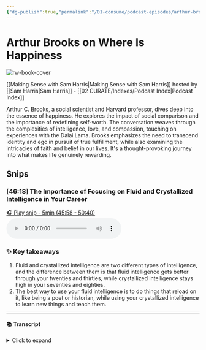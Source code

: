 ```yaml
---
{"dg-publish":true,"permalink":"/01-consume/podcast-episodes/arthur-brooks-on-where-is-happiness/","title":"Where Is Happiness?","tags":["podcasts"]}
---
```


# Arthur Brooks on Where Is Happiness

![rw-book-cover](https://images.weserv.nl/?url=https%3A%2F%2Fssl-static.libsyn.com%2Fp%2Fassets%2F0%2F9%2F7%2Fe%2F097e1e1107a7009a%2FMAKING_SENSE_MASTER.png&w=300&h=300)

[[Making Sense with Sam Harris\|Making Sense with Sam Harris]] hosted by [[Sam Harris\|Sam Harris]] - [[02 CURATE/Indexes/Podcast Index\|Podcast Index]]

Arthur C. Brooks, a social scientist and Harvard professor, dives deep into the essence of happiness. He explores the impact of social comparison and the importance of redefining self-worth. The conversation weaves through the complexities of intelligence, love, and compassion, touching on experiences with the Dalai Lama. Brooks emphasizes the need to transcend identity and ego in pursuit of true fulfillment, while also examining the intricacies of faith and belief in our lives. It's a thought-provoking journey into what makes life genuinely rewarding.


## Snips


### [46:18] The Importance of Focusing on Fluid and Crystallized Intelligence in Your Career


[🎧 Play snip - 5min️ (45:58 - 50:40)](https://share.snipd.com/snip/69187507-3c4d-4568-b177-03918a69128c)
<audio controls> <source src="https://traffic.libsyn.com/secure/wakingup/Making_Sense_291_Arthur_Brookspaywall.mp3?dest-id=480596#t=45:58,50:40"> </audio>




### ✨ Key takeaways
1. Fluid and crystallized intelligence are two different types of intelligence, and the difference between them is that fluid intelligence gets better through your twenties and thirties, while crystallized intelligence stays high in your seventies and eighties.
2. The best way to use your fluid intelligence is to do things that reload on it, like being a poet or historian, while using your crystallized intelligence to learn new things and teach them.


---




#### 📚 Transcript
<details>
<summary>Click to expand</summary>
<blockquote><b>Sam Harris</b><br/><br/>But let's go back to intelligence where we left it. We did not actually describe the difference between fluid and crystallized intelligence and the use to which you put these concepts in your book. So tell me, what are your thoughts on that topic?</blockquote><br/><blockquote><b>Arthur C. Brooks</b><br/><br/>So Cattell, Raymond Cattell, the social psychologist, great British social psychologist, noticed that people, they get better at things through their 20s and 30s, that kind of 10,000 Hours deal where they have focus, the ability to work hard, a lot of working memory, and almost anything that you can get good at, from being an air traffic controller to being a French Horn player to being a college professor, a researcher in particular, that requires innovative capacity to crack the code to solve problems. That's fluid intelligence. And that gets better and better through your 20s and 30s. And weirdly, it tends to peak in your late 30s or early 40s, and then it tends to decline. And he noticed this. Cattell noticed this, that these abilities tend to decline. Now, if you're really a striver and you're really good at what you do, and most of the people listening to us right now, they're good at something. They're really the only ones in their 40s who are going to notice these declines. And the way that you notice it is what, you know, people in the management world call burnout. So you find that your dentist, for example, when he's, let's say, 43, has weirdly starts taking Fridays off to golf. It's like, why would you do that? Do this trivial kind of hobby instead of doing something that you love, like being a dentist? And the answer is because humans aren't happy when they're not making progress. The mathematicians will put it that all of happiness is in the first derivative. All of happiness is in getting better. This is a reason, by the way, Sam, that it's very easy to lose weight, but it's very hard to keep weight off. Because when the scale is going down, you're motivated and happy. And when you hit your goal, the reward for hitting your goal is now you never get to eat the things you like ever again for the rest of your life. Congratulations. And this is the nature of how we're wired. Progress is everything. And so what happens is that people get very frustrated and angry and desperate and afraid and sad when they're on the downslope of this fluid intelligence curve. What Cattell also pointed out is there's a second intelligence curve behind it that doesn't reward the same things. It's called crystallized intelligence, and it's based on all the things you know and how to use the things that you know. So your working memory is a lot worse. Your innovative capacity is worse. Your speed and your ability to solve problems is worse. But your wisdom is higher. Your pattern recognition is higher. Your vocabulary is higher. Your teaching ability is higher. And so what you need to do if you want to use that is actually start doing the things that favor that increasing intelligence. The great news, incredible news, is that crystallized intelligence increases through your 40s and 50s and even 60s and stays high in your 70s and 80s. So there's a guy at University of California at Davis, a guy named Dean Keith Simonton, who's the world's, I mean, I don't know if you've had him on your show. He's phenomenal. I've read his books, but yeah. He's wonderful. I mean, he talks about the cadence of creative careers. And he talks about the half-life where he measures the corpus of work and quantity and quality of people in different creative careers. And he finds that those that load on fluid intelligence like poetry, where you're just inventing stuff with words, that that has a half-life around age 40, where you've done half of Your lifetime work around age 40. When you think about it, you know, T.S. Eliot, Ezra Pound, their best works were written in their late 20s and early 30s, and both guys lived into their 80s. Now, if you look at something that loads on crystallized intelligence, the body of knowledge and how to use it, like historians, they're basically just teachers. You have to know, you have to have the New York Public Library in your head to be able to be a historian. Their halfway point is about age 65. So if you're a historian, take care of your health because your best books are probably coming in your 80s is the point. And that's the difference between a career that loads on fluid and a career that loads on crystallized. Now, our job, you and me, is to be walking in our 40s and 50s from our fluid intelligence curve onto our crystallized intelligence curve by manifesting what we do in different ways. Probably that goes from, you know, writing mathematical theorems, which I was doing, to writing a column in the Atlantic and teaching at Harvard, which I'm doing now. This podcast that you're doing is like a master display in crystallized intelligence because you're teaching with this particular podcast. This is a good thing that you're doing to favor what you're naturally getting good at in your 50s. One</blockquote>
</details>





